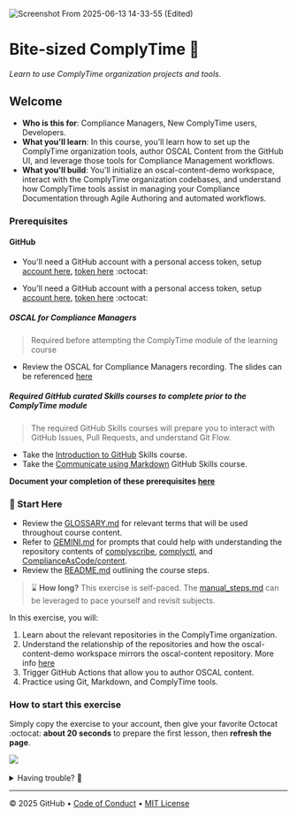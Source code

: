 ![Screenshot From 2025-06-13 14-33-55 (Edited)](https://github.com/user-attachments/assets/d6bf8359-85f4-46cb-b597-e6fabe93a171)

# Bite-sized ComplyTime 🍮

_Learn to use ComplyTime organization projects and tools._

## Welcome

- **Who is this for**: Compliance Managers, New ComplyTime users, Developers.
- **What you'll learn**: In this course, you'll learn how to set up the ComplyTime organization tools, author OSCAL Content from the GitHub UI, and leverage those tools for Compliance Management workflows.
- **What you'll build**: You'll initialize an oscal-content-demo workspace, interact with the ComplyTime organization codebases, and understand how ComplyTime tools assist in managing your Compliance Documentation through Agile Authoring and automated workflows.

### Prerequisites

#### GitHub 

- You'll need a GitHub account with a personal access token, setup [account here](https://github.com/), [token here](https://docs.github.com/en/authentication/keeping-your-account-and-data-secure/managing-your-personal-access-tokens) :octocat:

- You'll need a GitHub account with a personal access token, setup <a href="https://github.com/" target="_blank">account here</a>, <a href="https://docs.github.com/en/authentication/keeping-your-account-and-data-secure/managing-your-personal-access-tokens" target="_blank">token here</a> :octocat:
##### OSCAL for Compliance Managers

> Required before attempting the ComplyTime module of the learning course

- Review the OSCAL for Compliance Managers recording. The slides can be referenced [here](https://docs.google.com/presentation/d/13LDE-AL3xvWf1trSn_NE1OyjTP1KwVaq3HIbypgvtuU/edit?usp=sharing)

##### Required GitHub curated Skills courses to complete prior to the ComplyTime module 

> The required GitHub Skills courses will prepare you to interact with GitHub Issues, Pull Requests, and understand Git Flow. 

  - Take the [Introduction to GitHub](https://github.com/skills/introduction-to-github) Skills course. 
  - Take the [Communicate using Markdown](https://github.com/skills/communicate-using-markdown) GitHub Skills course. 

**Document your completion of these prerequisites [here](https://docs.google.com/forms/d/e/1FAIpQLScOfS4HjpbhMkbNqPCAUOnTdnZGHFNTQPemmMJkfH1_CH21Lw/viewform?usp=sharing&ouid=104913281648749089640)**

### :vertical_traffic_light: Start Here

  - Review the [GLOSSARY.md](https://github.com/hbraswelrh/creme-brulee/blob/main/docs/GLOSSARY.md) for relevant terms that will be used throughout course content. 
  - Refer to [GEMINI.md](https://github.com/hbraswelrh/creme-brulee/blob/8c2d9bf3d05eed5f00371fbb9f933839fe3556b4/docs/GEMINI.md) for prompts that could help with understanding the repository contents of [complyscribe](https://github.com/complytime/complyscribe/README.md), [complyctl](https://github.com/complytime/complyctl/README.md), and [ComplianceAsCode/content](https://github.com/ComplianceAsCode/content/blob/master/README.md).  
  - Review the [README.md](https://github.com/hbraswelrh/creme-brulee/blob/aae8325c6379d5dd97aa1de48f129c0cdd36aef4/.github/steps/README.md) outlining the course steps. 


> :hourglass: **How long?** This exercise is self-paced. The [manual_steps.md](https://github.com/hbraswelrh/creme-brulee/blob/e2574a94f9ac3f85a35d29749d326969d0faafbe/steps/manual_steps.md) can be leveraged to pace yourself and revisit subjects.

In this exercise, you will:
1. Learn about the relevant repositories in the ComplyTime organization.
2. Understand the relationship of the repositories and how the oscal-content-demo workspace mirrors the oscal-content repository. More info [here](https://github.com/hbraswelrh/creme-brulee/blob/e2574a94f9ac3f85a35d29749d326969d0faafbe/steps/manual_steps.md)
3. Trigger GitHub Actions that allow you to author OSCAL content. 
4. Practice using Git, Markdown, and ComplyTime tools. 

[//]: # (2. Make your own copy of an initialized oscal-content-demo workspace. More info [here]&#40;https://github.com/hbraswelrh/creme-brulee/blob/e2574a94f9ac3f85a35d29749d326969d0faafbe/steps/manual_steps.md&#41;) 


### How to start this exercise

Simply copy the exercise to your account, then give your favorite Octocat :octocat: **about 20 seconds** to prepare the first lesson, then **refresh the page**.

<!--  (replace-me: Make sure to edit the URL with proper template_owner, template_name, repo name and description)  -->

[![](https://img.shields.io/badge/Start%20Exercise-%E2%86%92-1f883d?style=for-the-badge&logo=github&labelColor=197935)](https://github.com/new?template_name=creme-brulee&template_owner=hbraswelrh)

<details>
<summary>Having trouble? 🤷</summary><br/>


Review the [manual_steps.md](https://github.com/hbraswelrh/creme-brulee/blob/e2574a94f9ac3f85a35d29749d326969d0faafbe/steps/manual_steps.md) and reach out in the Slack channel [#learn-complytime](https://redhat.enterprise.slack.com/archives/C093B45QGQM)
If the exercise isn't ready in 20 seconds, please check the [Actions](../../actions) tab.

- Check to see if a job is running. Sometimes it simply takes a bit longer.
- An issue should be opened that looks like this:

<img alt="img_1.png" height="120" src="steps/images/issuepic.png" width="200"/>

<img alt="img_2.png" height="250" src="steps/images/issuepic2.png" width="200"/>

</details>

---

&copy; 2025 GitHub &bull; [Code of Conduct](https://www.contributor-covenant.org/version/2/1/code_of_conduct/code_of_conduct.md) &bull; [MIT License](https://gh.io/mit)
